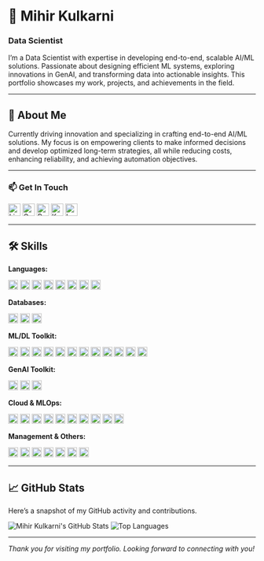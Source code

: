 # 💼 Mihir Kulkarni 

### Data Scientist

I’m a Data Scientist with expertise in developing end-to-end, scalable AI/ML solutions. Passionate about designing efficient ML systems, exploring innovations in GenAI, and transforming data into actionable insights. This portfolio showcases my work, projects, and achievements in the field.

---

## 📖 About Me

Currently driving innovation and specializing in crafting end-to-end AI/ML solutions. My focus is on empowering clients to make informed decisions and develop optimized long-term strategies, all while reducing costs, enhancing reliability, and achieving automation objectives.

---

### 📫 Get In Touch

<p>
<a href="https://www.linkedin.com/in/mihirrkulkarni/"><img src="https://img.shields.io/badge/-LinkedIn-0A66C2?logo=linkedin&logoColor=white&style=flat" alt="LinkedIn" height="25" /></a>
<a href="mailto:mikukulkarni@gmail.com"><img src="https://img.shields.io/badge/-Gmail-D14836?logo=gmail&logoColor=white&style=flat" alt="Gmail" height="25" /></a>
<a href="https://drive.google.com/file/d/1293Vvb4Tu2xyxjLkPiMGrrjcf_H3csfE/view?usp=sharing"><img src="https://img.shields.io/badge/-Resume-000000?logo=pdf&logoColor=white&style=flat" alt="Resume" height="25" /></a>
<a href="https://www.kaggle.com/kulkarnimihir17"><img src="https://img.shields.io/badge/-Kaggle-20BEFF?logo=kaggle&logoColor=white&style=flat" alt="Kaggle" height="25" /></a>
<a href="https://leetcode.com/u/KulkarniMihir/"><img src="https://img.shields.io/badge/-LeetCode-FFA116?logo=leetcode&logoColor=black&style=flat" alt="LeetCode" height="25" /></a>
</p>

---

## 🛠 Skills

**Languages:**  
<p>
<img src="https://img.shields.io/badge/-Python-3776AB?logo=python&logoColor=white&style=flat" alt="Python" height="20" />
<img src="https://img.shields.io/badge/-SQL-CC2927?logo=microsoft-sql-server&logoColor=white&style=flat" alt="SQL" height="20" />
<img src="https://img.shields.io/badge/-Shell%20Script-4EAA25?logo=gnu-bash&logoColor=white&style=flat" alt="Shell" height="20" />
<img src="https://img.shields.io/badge/-JavaScript-F7DF1E?logo=javascript&logoColor=black&style=flat" alt="JavaScript" height="20" />
<img src="https://img.shields.io/badge/-HTML-E34F26?logo=html5&logoColor=white&style=flat" alt="HTML" height="20" />
<img src="https://img.shields.io/badge/-CSS-1572B6?logo=css3&logoColor=white&style=flat" alt="CSS" height="20" />
<img src="https://img.shields.io/badge/-C-00599C?logo=c&logoColor=white&style=flat" alt="C" height="20" />
<img src="https://img.shields.io/badge/-C++-00599C?logo=cplusplus&logoColor=white&style=flat" alt="C++" height="20" />
</p>

**Databases:**  
<p>
<img src="https://img.shields.io/badge/-MySQL-4479A1?logo=mysql&logoColor=white&style=flat" alt="MySQL" height="20" />
<img src="https://img.shields.io/badge/-MongoDB-47A248?logo=mongodb&logoColor=white&style=flat" alt="MongoDB" height="20" />
<img src="https://img.shields.io/badge/-PostgreSQL-4169E1?logo=postgresql&logoColor=white&style=flat" alt="PostgreSQL" height="20" />
</p>

**ML/DL Toolkit:**  
<p>
<img src="https://img.shields.io/badge/-NumPy-013243?logo=numpy&logoColor=white&style=flat" alt="NumPy" height="20" />
<img src="https://img.shields.io/badge/-Pandas-150458?logo=pandas&logoColor=white&style=flat" alt="Pandas" height="20" />
<img src="https://img.shields.io/badge/-Matplotlib-005C8C?logo=matplotlib&logoColor=white&style=flat" alt="Matplotlib" height="20" />
<img src="https://img.shields.io/badge/-scikit--learn-F7931E?logo=scikit-learn&logoColor=black&style=flat" alt="scikit-learn" height="20" />
<img src="https://img.shields.io/badge/-OpenCV-5C3EE8?logo=opencv&logoColor=white&style=flat" alt="OpenCV" height="20" />
<img src="https://img.shields.io/badge/-Rasterio-3B0B30?logo=python&logoColor=white&style=flat" alt="Rasterio" height="20" />
<img src="https://img.shields.io/badge/-PyTorch-EE4C2C?logo=pytorch&logoColor=white&style=flat" alt="PyTorch" height="20" />
<img src="https://img.shields.io/badge/-TensorFlow-FF6F00?logo=tensorflow&logoColor=white&style=flat" alt="TensorFlow" height="20" />
<img src="https://img.shields.io/badge/-GeoPandas-4B8BBE?logo=python&logoColor=white&style=flat" alt="GeoPandas" height="20" />
<img src="https://img.shields.io/badge/-Shapely-5A8E8C?logo=python&logoColor=white&style=flat" alt="Shapely" height="20" />
<img src="https://img.shields.io/badge/-NLTK-1C8C2D?logo=python&logoColor=white&style=flat" alt="NLTK" height="20" />
<img src="https://img.shields.io/badge/-gensim-D9A15B?logo=python&logoColor=white&style=flat" alt="gensim" height="20" />
</p>

**GenAI Toolkit:**  
<p>
<img src="https://img.shields.io/badge/-LangChain-FFFFFF?style=flat" alt="LangChain" height="20" />
<img src="https://img.shields.io/badge/-Groq-FFFFFF?style=flat" alt="Groq" height="20" />
<img src="https://img.shields.io/badge/-Ollama-FFFFFF?style=flat" alt="Ollama" height="20" />
</p>

**Cloud & MLOps:**  
<p>
<img src="https://img.shields.io/badge/-AWS-232F3E?logo=amazon-aws&logoColor=white&style=flat" alt="AWS" height="20" />
<img src="https://img.shields.io/badge/-Docker-2496ED?logo=docker&logoColor=white&style=flat" alt="Docker" height="20" />
<img src="https://img.shields.io/badge/-Kubernetes-326CE5?logo=kubernetes&logoColor=white&style=flat" alt="Kubernetes" height="20" />
<img src="https://img.shields.io/badge/-CI/CD-FFCA28?style=flat" alt="CI/CD" height="20" />
<img src="https://img.shields.io/badge/-Jenkins-D24939?logo=jenkins&logoColor=white&style=flat" alt="Jenkins" height="20" />
<img src="https://img.shields.io/badge/-Git-F05032?logo=git&logoColor=white&style=flat" alt="Git" height="20" />
<img src="https://img.shields.io/badge/-MLflow-003D00?logo=mlflow&logoColor=white&style=flat" alt="MLflow" height="20" />
<img src="https://img.shields.io/badge/-Kubeflow-3BAF6A?logo=kubeflow&logoColor=white&style=flat" alt="Kubeflow" height="20" />
<img src="https://img.shields.io/badge/-Spark-E25A1C?logo=apache-spark&logoColor=white&style=flat" alt="Spark" height="20" />
<img src="https://img.shields.io/badge/-Grafana-F46800?logo=grafana&logoColor=white&style=flat" alt="Grafana" height="20" />
</p>

**Management & Others:**  
<p>
<img src="https://img.shields.io/badge/-Jira-0052CC?logo=jira&logoColor=white&style=flat" alt="Jira" height="20" />
<img src="https://img.shields.io/badge/-Confluence-0052CC?logo=atlassian&logoColor=white&style=flat" alt="Confluence" height="20" />
<img src="https://img.shields.io/badge/-PyCharm-000000?logo=pycharm&logoColor=white&style=flat" alt="PyCharm" height="20" />
<img src="https://img.shields.io/badge/-Microsoft%20Office-2B579A?logo=microsoft-office&logoColor=white&style=flat" alt="Microsoft Office" height="20" />
<img src="https://img.shields.io/badge/-Lucidchart-FFB845?logo=lucidchart&logoColor=white&style=flat" alt="Lucidchart" height="20" />
<img src="https://img.shields.io/badge/-LaTeX-008080?logo=latex&logoColor=white&style=flat" alt="LaTeX" height="20" />
<img src="https://img.shields.io/badge/-QGIS-62B5E5?logo=qgis&logoColor=white&style=flat" alt="QGIS" height="20" />
</p>

---

## 📈 GitHub Stats

Here’s a snapshot of my GitHub activity and contributions.

![Mihir Kulkarni's GitHub Stats](https://github-readme-stats.vercel.app/api?username=KulkarniMihir&show_icons=true&theme=dracula) 
![Top Languages](https://github-readme-stats.vercel.app/api/top-langs/?username=KulkarniMihir&layout=compact&theme=dracula)

---

*Thank you for visiting my portfolio. Looking forward to connecting with you!*
